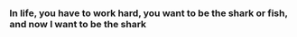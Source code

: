 ### In life, you have to work hard, you want to be the shark or fish, and now I want to be the shark